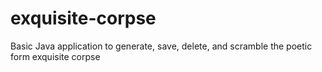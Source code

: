 # exquisite-corpse
Basic Java application to generate, save, delete, and scramble the poetic form exquisite corpse
